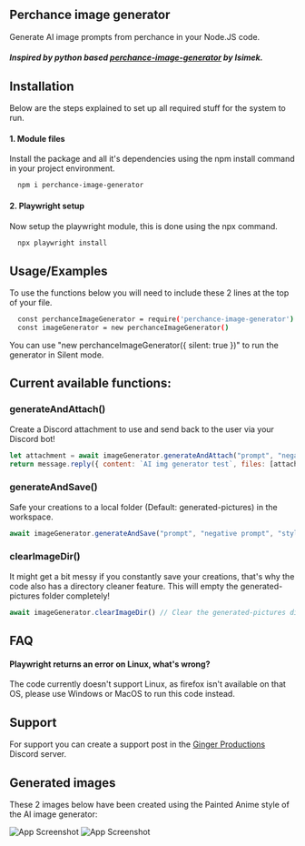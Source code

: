 
## Perchance image generator
Generate AI image prompts from perchance in your Node.JS code.

##### Inspired by python based [perchance-image-generator](https://github.com/lsimek/perchance-image-generator) by Isimek.


## Installation

Below are the steps explained to set up all required stuff for the system to run.

#### 1. Module files
Install the package and all it's dependencies using the npm install command in your project environment.
```bash
  npm i perchance-image-generator
```

#### 2. Playwright setup
Now setup the playwright module, this is done using the npx command.
```bash
  npx playwright install
```

## Usage/Examples
To use the functions below you will need to include these 2 lines at the top of your file.
```bash
  const perchanceImageGenerator = require('perchance-image-generator')
  const imageGenerator = new perchanceImageGenerator()
```
You can use "new perchanceImageGenerator({ silent: true })" to run the generator in Silent mode.

## Current available functions:

### generateAndAttach()
Create a Discord attachment to use and send back to the user via your Discord bot!
```javascript
let attachment = await imageGenerator.generateAndAttach("prompt", "negative prompt", "style") // Generate prompt and receive the attachment
return message.reply({ content: `AI img generator test`, files: [attachment]}) // Return a message with the image
```

### generateAndSave()
Safe your creations to a local folder (Default: generated-pictures) in the workspace.
```javascript
await imageGenerator.generateAndSave("prompt", "negative prompt", "style") // Generate prompt and save it
```

### clearImageDir()
It might get a bit messy if you constantly save your creations, that's why the code also has a directory cleaner feature.
This will empty the generated-pictures folder completely!
```javascript
await imageGenerator.clearImageDir() // Clear the generated-pictures directory
```


## FAQ

#### Playwright returns an error on Linux, what's wrong?

The code currently doesn't support Linux, as firefox isn't available on that OS, please use Windows or MacOS to run this code instead.


## Support

For support you can create a support post in the  [Ginger Productions](https://discord.gg/8KxqWAKCPe) Discord server.

## Generated images
These 2 images below have been created using the Painted Anime style of the AI image generator:

![App Screenshot](https://spud.jaimytuin.com/media/projectShowcase/AIexample3.png)
![App Screenshot](https://spud.jaimytuin.com/media/projectShowcase/AIexample1.jpeg)
